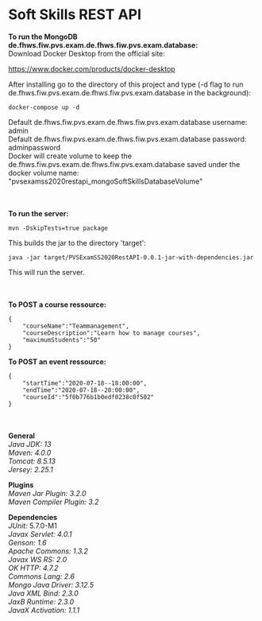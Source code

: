 # Soft Skills REST API #


__To run the MongoDB de.fhws.fiw.pvs.exam.de.fhws.fiw.pvs.exam.database:__\
Download Docker Desktop from the official site:

https://www.docker.com/products/docker-desktop

After installing go to the directory of this project and type (-d flag to run de.fhws.fiw.pvs.exam.de.fhws.fiw.pvs.exam.database in the background):

```docker-compose up -d```

Default de.fhws.fiw.pvs.exam.de.fhws.fiw.pvs.exam.database username: admin\
Default de.fhws.fiw.pvs.exam.de.fhws.fiw.pvs.exam.database password: adminpassword\
Docker will create volume to keep the de.fhws.fiw.pvs.exam.de.fhws.fiw.pvs.exam.database saved under the docker volume name:\
"pvsexamss2020restapi_mongoSoftSkillsDatabaseVolume"

\
\
__To run the server:__

```mvn -DskipTests=true package```

This builds the jar to the directory 'target':

```java -jar target/PVSExamSS2020RestAPI-0.0.1-jar-with-dependencies.jar```

This will run the server.

\
\
__To POST a course ressource:__
```
{
    "courseName":"Teammanagement",
    "courseDescription":"Learn how to manage courses",
    "maximumStudents":"50"
}
```

__To POST an event ressource:__
```
{
    "startTime":"2020-07-18--18:00:00",
    "endTime":"2020-07-18--20:00:00",
    "courseId":"5f0b776b1b0edf0238c0f502"
}
```
\
\
__General__\
_Java JDK: 13_\
_Maven: 4.0.0_\
_Tomcat: 8.5.13_\
_Jersey: 2.25.1_

__Plugins__\
_Maven Jar Plugin: 3.2.0_\
_Maven Compiler Plugin: 3.2_

__Dependencies__\
_JUnit:_ 5.7.0-M1\
_Javax Servlet: 4.0.1_\
_Genson: 1.6_\
_Apache Commons: 1.3.2_\
_Javax WS RS: 2.0_\
_OK HTTP: 4.7.2_\
_Commons Lang: 2.6_\
_Mongo Java Driver: 3.12.5_\
_Java XML Bind: 2.3.0_\
_JaxB Runtime: 2.3.0_\
_JavaX Activation: 1.1.1_



